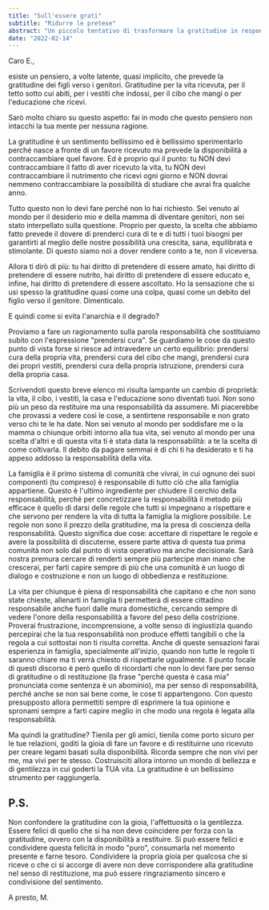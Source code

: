 ```yaml
---
title: "Sull'essere grati"
subtitle: "Ridurre le pretese"
abstract: "Un piccolo tentativo di trasformare la gratitudine in responsabilità."
date: "2022-02-14"
---
```


Caro E.,

esiste un pensiero, a volte latente, quasi implicito, che prevede la gratitudine dei figli verso i genitori.
Gratitudine per la vita ricevuta, per il tetto sotto cui abiti, per i vestiti che indossi, per il cibo che mangi o per l'educazione che ricevi.

Sarò molto chiaro su questo aspetto: fai in modo che questo pensiero non intacchi la tua mente per nessuna ragione.

La gratitudine è un sentimento bellissimo ed è bellissimo sperimentarlo perché nasce a fronte di un favore ricevuto ma prevede la disponibilità a contraccambiare quel favore. Ed è proprio qui il punto: tu NON devi contraccambiare il fatto di aver ricevuto la vita, tu NON devi contraccambiare il nutrimento che ricevi ogni giorno e NON dovrai nemmeno contraccambiare la possibilità di studiare che avrai fra qualche anno.

Tutto questo non lo devi fare perché non lo hai richiesto. Sei venuto al mondo per il desiderio mio e della mamma di diventare genitori, non sei stato interpellato sulla questione. Proprio per questo, la scelta che abbiamo fatto prevede il dovere di prenderci cura di te e di tutti i tuoi bisogni per garantirti al meglio delle nostre possibilità una crescita, sana, equilibrata e stimolante. Di questo siamo noi a dover rendere conto a te, non il viceversa.

Allora ti dirò di più: tu hai diritto di pretendere di essere amato, hai diritto di pretendere di essere nutrito, hai diritto di pretendere di essere educato e, infine, hai diritto di pretendere di essere ascoltato. Ho la sensazione che si usi spesso la gratitudine quasi come una colpa, quasi come un debito del figlio verso il genitore. Dimenticalo.

E quindi come si evita l'anarchia e il degrado?

Proviamo a fare un ragionamento sulla parola responsabilità che sostituiamo subito con l'espressione "prendersi cura". Se guardiamo le cose da questo punto di vista forse si riesce ad intravedere un certo equilibrio: prendersi cura della propria vita, prendersi cura del cibo che mangi, prendersi cura dei propri vestiti, prendersi cura della propria istruzione, prendersi cura della propria casa. 

Scrivendoti questo breve elenco mi risulta lampante un cambio di proprietà: la vita, il cibo, i vestiti, la casa e l'educazione sono diventati tuoi. Non sono più un peso da restituire ma una responsabilità da assumere. Mi piacerebbe che provassi a vedere così le cose, a sentirtene responsabile e non grato verso chi te le ha date.
Non sei venuto al mondo per soddisfare me o la mamma o chiunque orbiti intorno alla tua vita, sei venuto al mondo per una scelta d'altri e di questa vita ti è stata data la responsabilità: a te la scelta di come coltivarla. Il debito da pagare semmai è di chi ti ha desiderato e ti ha appeso addosso la responsabilità della vita.

La famiglia è il primo sistema di comunità che vivrai, in cui ognuno dei suoi componenti (tu compreso) è responsabile di tutto ciò che alla famiglia appartiene. Questo è l'ultimo ingrediente per chiudere il cerchio della responsabilità, perché per concretizzare la responsabilità il metodo più efficace è quello di darsi delle regole che tutti si impegnano a rispettare e che servono per rendere la vita di tutta la famiglia la migliore possibile. Le regole non sono il prezzo della gratitudine, ma la presa di coscienza della responsabilità. Questo significa due cose: accettare di rispettare le regole e avere la possibilità di discuterne, essere parte attiva di questa tua prima comunità non solo dal punto di vista operativo ma anche decisionale. Sarà nostra premura cercare di renderti sempre più partecipe man mano che crescerai, per farti capire sempre di più che una comunità è un luogo di dialogo e costruzione e non un luogo di obbedienza e restituzione.

La vita per chiunque è piena di responsabilità che capitano e che non sono state chieste, allenarti in famiglia ti permetterà di essere cittadino responsabile anche fuori dalle mura domestiche, cercando sempre di vedere l'onore della responsabilità a favore del peso della costrizione. Proverai frustrazione, incomprensione, a volte senso di ingiustizia quando percepirai che la tua responsabilità non produce effetti tangibili o che la regola a cui sottostai non ti risulta corretta. Anche di queste sensazioni farai esperienza in famiglia, specialmente all'inizio, quando non tutte le regole ti saranno chiare ma ti verrà chiesto di rispettarle ugualmente. Il punto focale di questi discorso è però quello di ricordarti che non lo devi fare per senso di gratitudine o di restituzione (la frase "perché questa è casa mia" pronunciata come sentenza è un abominio), ma per senso di responsabilità, perché anche se non sai bene come, le cose ti appartengono. Con questo presupposto allora permettiti sempre di esprimere la tua opinione e spronami sempre a farti capire meglio in che modo una regola è legata alla responsabilità.

Ma quindi la gratitudine? Tienila per gli amici, tienila come porto sicuro per le tue relazioni, goditi la gioia di fare un favore e di restituirne uno ricevuto per creare legami basati sulla disponibilità.
Ricorda sempre che non vivi per me, ma vivi per te stesso. Costruisciti allora intorno un mondo di bellezza e di gentilezza in cui goderti la TUA vita. La gratitudine è un bellissimo strumento per raggiungerla.

## P.S.

Non confondere la gratitudine con la gioia, l'affettuosità o la gentilezza. Essere felici di quello che si ha non deve coincidere per forza con la gratitudine, ovvero con la disponibilità a restituire. Si può essere felici e condividere questa felicità in modo "puro", consumarla nel momento presente e farne tesoro. Condividere la propria gioia per qualcosa che si riceve o che ci si accorge di avere non deve corrispondere alla gratitudine nel senso di restituzione, ma può essere ringraziamento sincero e condivisione del sentimento.

A presto,
M.